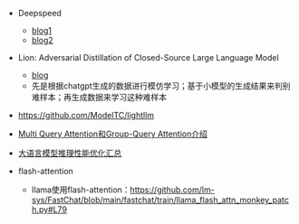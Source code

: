 

- Deepspeed
  - [blog1](https://zhuanlan.zhihu.com/p/629644249#%E5%9B%9B%EF%BC%8CDeepspeed%20Inference%20%E6%A8%A1%E5%9D%97%E7%9A%84%E7%89%B9%E6%80%A7)
  - [blog2](https://mp.weixin.qq.com/s/OXKg4f6bEso8E-Rp-m7scg)

- Lion: Adversarial Distillation of Closed-Source Large Language Model
  - [blog](https://mp.weixin.qq.com/s/_LQVHMJqPzMzIuM4wsO2Dw)
  - 先是根据chatgpt生成的数据进行模仿学习；基于小模型的生成结果来判别难样本；再生成数据来学习这种难样本

- https://github.com/ModelTC/lightllm

- [Multi Query Attention和Group-Query Attention介绍](https://mp.weixin.qq.com/s/wOyDpxcxKATxGrP8W-1w2Q)

- [大语言模型推理性能优化汇总](https://mp.weixin.qq.com/s/9mfx5ePcWYvWogeOMPTnqA)

- flash-attention
  - llama使用flash-attention：https://github.com/lm-sys/FastChat/blob/main/fastchat/train/llama_flash_attn_monkey_patch.py#L79